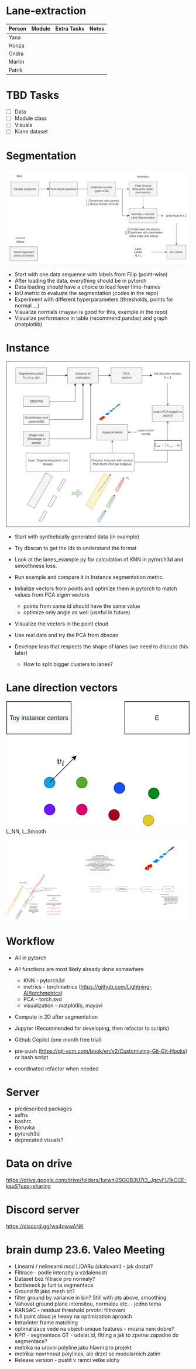 # Lane-extraction


| Person | Module | Extra Tasks | Notes | 
|--------|:------:|------------:|------:|
| Yana   |        |             |       |
| Honza  |        |             |       |
| Ondra  |        |             |       |
| Martin |        |             |       |
| Patrik |        |             |       |

# TBD Tasks
- [ ] Data
- [ ] Module class
- [ ] Visuals
- [ ] Klane dataset

# Segmentation
![alt text](schemes/images/segmentation.png)

- Start with one data sequence with labels from Filip (point-wise)
- After loading the data, everything should be in pytorch
- Data loading should have a choice to load fever time-frames
- IoU metric to evaluate the segmentation (codes in the repo)
- Experiment with different hyperparameters (thresholds, points for normal ...) 
- Visualize normals (mayavi is good for this, example in the repo)
- Visualize performance in table (recommend pandas) and graph (matplotlib)

# Instance
![alt text](schemes/images/instance.png)

- Start with synthetically generated data (in example)
- Try dbscan to get the ids to understand the format
- Look at the lanes_example.py for calculation of KNN in pytorch3d and smoothness loss.
- Run example and compare it in Instance segmentation metric.
- Initialize vectors from points and optimize them in pytorch to match values from PCA eigen vectors
  - points from same id should have the same value
  - optimize only angle as well (useful in future)
  
- Visualize the vectors in the point cloud
- Use real data and try the PCA from dbscan
- Develope loss that respects the shape of lanes (we need to discuss this later)
    - How to split bigger clusters to lanes?
  
# Lane direction vectors
![alt text](schemes/images/direction_vectors.png)
L_NN, L_Smooth

![alt text](schemes/images/lanes_method.png)

# Workflow
- All in pytorch
- All functions are most likely already done somewhere
  - KNN - pytorch3d
  - metrics - torchmetrics (https://github.com/Lightning-AI/torchmetrics)
  - PCA - torch.svd
  - visualization - matplotlib, mayavi
    
- Compute in 2D after segmentation
- Jupyter (Recommended for developing, then refactor to scripts)
- Github Copilot (one month free trial)
- pre-push (https://git-scm.com/book/en/v2/Customizing-Git-Git-Hooks) or bash script
- coordinated refactor when needed

# Server
- predescribed packages
- ssfhs
- bashrc
- Boruvka
- pytorch3d
- deprecated visuals?
 
# Data on drive 
https://drive.google.com/drive/folders/1urwhi2SGGB3U7t3_JgcvFU1kCCE-ksuS?usp=sharing


# Discord server
https://discord.gg/wa4qwwANK

# brain dump 23.6. Valeo Meeting

- Linearni / nelinearni mod LiDARu (skalovani) - jak dostat?
- Filtrace - podle intenzity a vzdalenosti
- Dataset bez filtrace pro normaly?
- bottleneck je furt ta segmentace
- Ground fit jako mesh sit?
- filter ground by variance in bin? Still with pts above, smoothing
- Vahovat ground plane intensitou, normalou etc. - jedno tema
- RANSAC - residual threshold prvotni filtrovani
- full point cloud je heavy na optimization aproach
- Intra/inter frame matching
- optimalizace vede na object-unique features - mozna neni dobre?
- KPI? - segmentace GT - udelat id, fitting a jak to zpetne zapadne do segmentace?
- metrika na urovni polyline jako hlavni pro projekt
- metrika: navrhnout polylines, ale drzet se modularnich zatim
- Release version - pustit v ramci velke ulohy

